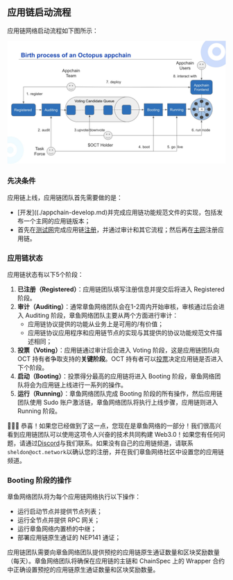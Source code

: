 ## 应用链启动流程

应用链网络启动流程如下图所示：

![启动流程](../../guides/appchain_pipeline.png)

### 先决条件

应用链上线，应用链团队首先需要做的是：

* [开发]((./appchain-develop.md)并完成应用链功能规范文件的实现，包括发布一个主网的应用链版本；
* 首先在[测试网](https://testnet.oct.network)完成应用链[注册](./appchain-register.md)，并通过审计和其它流程；然后再在[主网](https://mainnet.oct.network)注册应用链。


### 应用链状态

应用链状态有以下5个阶段：

1. **已注册（Registered）**：应用链团队填写注册信息并提交后将进入 Registered 阶段。
2. **审计（Auditing）**：通常章鱼网络团队会在1-2周内开始审核，审核通过后会进入 Auditing 阶段，章鱼网络团队主要从两个方面进行审计：
    * 应用链协议提供的功能从业务上是可用的/有价值；
    * 应用链协议应用程序和应用链节点的实现与其提供的协议功能规范文件描述相同；
3. **投票（Voting）**：应用链通过审计后会进入 Voting 阶段，这是应用链团队向 OCT 持有者争取支持的**关键阶段**。OCT 持有者可以[投票](./voting-appchain.md)决定应用链是否进入下个阶段。
4. **启动（Booting）**：投票得分最高的应用链将进入 Booting 阶段，章鱼网络团队将会为应用链上线进行一系列的操作。
5. **运行（Running）**：章鱼网络团队完成 Booting 阶段的所有操作，然后应用链团队使用 Sudo 账户激活链，章鱼网络团队将执行上线步骤，应用链则进入 Running 阶段。

🎉🎉🎉 恭喜！如果您已经做到了这一点，您现在是章鱼网络的一部分！我们很高兴看到应用链团队可以使用这项令人兴奋的技术共同构建 Web3.0！如果您有任何问题，请通过[Discord](https://discord.gg/6GTJBkZA9Q)与我们联系。如果没有自己的应用链频道，请联系`sheldon@oct.network`以确认您的注册，并在我们章鱼网络社区中设置您的应用链频道。

### Booting 阶段的操作

章鱼网络团队将为每个应用链网络执行以下操作：

* 运行启动节点并提供节点列表；
* 运行全节点并提供 RPC 网关；
* 运行章鱼网络内置桥的中继；
* 部署应用链原生通证的 NEP141 通证；

应用链团队需要向章鱼网络团队提供预挖的应用链原生通证数量和区块奖励数量（每天）。章鱼网络团队将确保在应用链的主链和 ChainSpec 上的 Wrapper 合约中正确设置预挖的应用链原生通证数量和区块奖励数量。